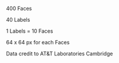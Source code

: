 400 Faces

40 Labels

1 Labels = 10 Faces

64 x 64 px for each Faces


Data credit to AT&T Laboratories Cambridge
